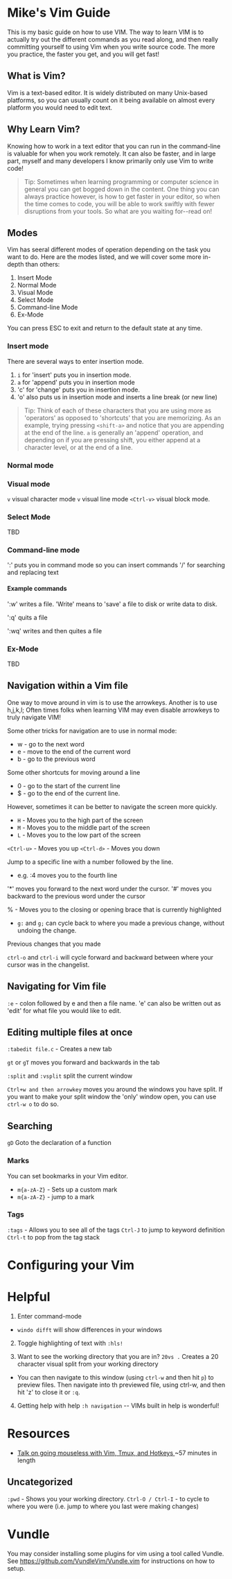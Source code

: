 # Mike's Vim Guide

This is my basic guide on how to use VIM. The way to learn VIM is to actually try out the different commands as you read along, and then really committing yourself to using Vim when you write source code. The more you practice, the faster you get, and you will get fast!

## What is Vim?

Vim is a text-based editor. It is widely distributed on many Unix-based platforms, so you can usually count on it being available on almost every platform you would need to edit text.

## Why Learn Vim?

Knowing how to work in a text editor that you can run in the command-line is valuable for when you work remotely. It can also be faster, and in large part, myself and many developers I know primarily only use Vim to write code!

> Tip: Sometimes when learning programming or computer science in general you can get bogged down in the content. One thing you can always practice however, is how to get faster in your editor, so when the time comes to code, you will be able to work swiftly with fewer disruptions from your tools. So what are you waiting for--read on! 

## Modes

Vim has seeral different modes of operation depending on the task you want to do. Here are the modes listed, and we will cover some more in-depth than others:

1. Insert Mode
2. Normal Mode
3. Visual Mode
4. Select Mode
5. Command-line Mode
6. Ex-Mode

You can press ESC to exit and return to the default state at any time.

### Insert mode

There are several ways to enter insertion mode.

1. `i` for 'insert' puts you in insertion mode.
2. `a` for 'append' puts you in insertion mode
3. 'c' for 'change' puts you in insertion mode.
4. 'o' also puts us in insertion mode and inserts a line break (or new line)

> Tip: Think of each of these characters that you are using more as 'operators' as opposed to 'shortcuts' that you are memorizing. As an example, trying pressing `<shift-a>` and notice that you are appending at the end of the line. `a` is generally an 'append' operation, and depending on if you are pressing shift,  you either append at a character level, or at the end of a line.

### Normal mode

### Visual mode

`v` visual character mode
`v` visual line mode
`<Ctrl-v>` visual block mode.

### Select Mode

TBD

### Command-line mode

':' puts you in command mode so you can insert commands
'/' for searching and replacing text

#### Example commands

':w' writes a file. 'Write' means to 'save' a file to disk or write data to disk.

':q' quits a file

':wq' writes and then quites a file

### Ex-Mode

TBD

## Navigation within a Vim file

One way to move around in vim is to use the arrowkeys.
Another is to use h,j,k,l;
Often times folks when learning VIM may even disable arrowkeys to truly navigate VIM!

Some other tricks for navigation are to use in normal mode:
- w - go to the next word
- e - move to the end of the current word
- b - go to the previous word

Some other shortcuts for moving around a line
- 0 - go to the start of the current line
- $ - go to the end of the current line.

However, sometimes it can be better to navigate the screen more quickly.

- `H` - Moves you to the high part of the screen
- `M` - Moves you to the middle part of the screen
- `L` - Moves you to the low part of the screen

`<Ctrl-u>` - Moves you up
`<Ctrl-d>` - Moves you down

Jump to a specific line with a number followed by the line.
- e.g. :4 moves you to the fourth line

'*' moves you forward to the next word under the cursor.
'#' moves you backward to the previous word under the cursor 

% - Moves you to the closing or opening brace that is currently highlighted

- `g:` and `g;` can cycle back to where you made a previous change, without undoing the change.

Previous changes that you made

`ctrl-o` and `ctrl-i` will cycle forward and backward between where your cursor was in the changelist.


## Navigating for Vim file

`:e` - colon followed by e and then a file name. 'e' can also be written out as 'edit' for what file you would like to edit.

## Editing multiple files at once

`:tabedit file.c` - Creates a new tab

`gt` or `gT` moves you forward and backwards in the tab

`:split` and `:vsplit` split the current window

`Ctrl+w and then arrowkey` moves you around the windows you have split.
If you want to make your split window the 'only' window open, you can use `ctrl-w o` to do so.

## Searching

`gD` Goto the declaration of a function


### Marks

You can set bookmarks in your Vim editor.

- `m{a-zA-Z}` - Sets up a custom mark
- `m{a-zA-Z}` - jump to a mark

### Tags

`:tags` - Allows you to see all of the tags
`Ctrl-J` to jump to keyword definition
`Ctrl-t` to pop from the tag stack

# Configuring your Vim

# Helpful

1. Enter command-mode
- `windo difft` will show differences in your windows

2. Toggle highlighting of text with `:hls!`

3. Want to see the working directory that you are in? `20vs .` Creates a 20 character visual split from your working directory
  - You can then navigate to this window (using `ctrl-w` and then hit `p`) to preview files. Then navigate into th previewed file, using ctrl-w, and then hit 'z' to close it or `:q`.

4. Getting help with help
    `:h navigation` -- VIMs built in help is wonderful!

# Resources

- [Talk on going mouseless with Vim, Tmux, and Hotkeys
](https://www.youtube.com/watch?v=E-ZbrtoSuzw) ~57 minutes in length


## Uncategorized

`:pwd` - Shows you your working directory.
`Ctrl-O / Ctrl-I` - to cycle to where you were (i.e. jump to where you last were making changes)

# Vundle

You may consider installing some plugins for vim using a tool called Vundle. See https://github.com/VundleVim/Vundle.vim for instructions on how to setup.